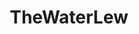 ---
title: TheWaterLew
crosslinks:
- dankmemes
- livven
- surrealmemes
- DeepFriedMemes
- ERRC
- SUBREDDITNAME
- FuckTammy
- LateStageCapitalism
- gaming
- GarlicBreadMemes
- AutoDetailing
- ChargeYourPhone
- starterpacks
- TrueSTL
- pocketsand
- copypasta
- funny
- TwoXChromosomes
- HistoryMemes
- KenM
---